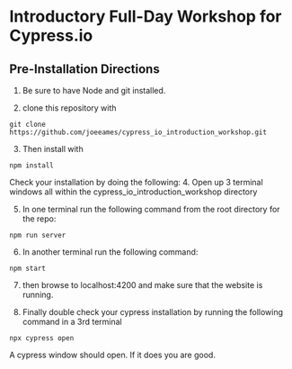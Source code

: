 # Introductory Full-Day Workshop for Cypress.io


## Pre-Installation Directions

1. Be sure to have Node and git installed.

2. clone this repository with 
```
git clone https://github.com/joeeames/cypress_io_introduction_workshop.git
```
3. Then install with
``` 
npm install
```

Check your installation by doing the following:
4. Open up 3 terminal windows all within the cypress_io_introduction_workshop directory

5. In one terminal run the following command from the root directory for the repo:
```
npm run server
```
6. In another terminal run the following command:
```
npm start
```
7. then browse to localhost:4200 and make sure that the website is running. 

8. Finally double check your cypress installation by running the following command in a 3rd terminal
```
npx cypress open
```
A cypress window should open. If it does you are good.
